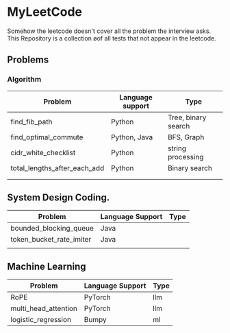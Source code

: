 # MyLeetCode
Somehow the leetcode doesn't cover all the problem the interview asks. This Repository is a collection øof all tests that not appear in the leetcode. 

## Problems

### Algorithm

| Problem                      | Language support | Type                |
| ---------------------------- | ---------------- | ------------------- |
| find_fib_path                | Python           | Tree, binary search |
| find_optimal_commute         | Python, Java     | BFS, Graph          |
| cidr_white_checklist         | Python           | string processing   |
| total_lengths_after_each_add | Python           | Binary search       |
|                              |                  |                     |
|                              |                  |                     |

## System Design Coding.

| Problem                  | Language Support | Type |
| ------------------------ | ---------------- | ---- |
| bounded_blocking_queue   | Java             |      |
| token_bucket_rate_imiter | Java             |      |
|                          |                  |      |

 ## Machine Learning

| Problem              | Language Support | Type |
| -------------------- | ---------------- | ---- |
| RoPE                 | PyTorch          | llm  |
| multi_head_attention | PyTorch          | llm  |
| logistic_regression  | Bumpy            | ml   |

